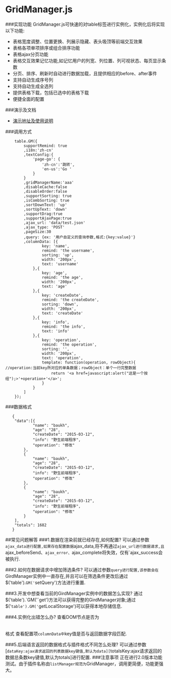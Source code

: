 # GridManager.js
###实现功能
GridManager.js可快速的对table标签进行实例化，实例化后将实现以下功能:

- 表格宽度调整、位置更换、列展示隐藏、表头吸顶等前端交互效果
- 表格各项单项排序或组合排序功能
- 表格ajax分页功能
- 表格交互效果记忆功能,如记忆用户的列宽、列位置、列可视状态、每页显示条数
- 分页、排序、刷新时自动进行数据加载，且提供相应的before、after事件
- 支持自动生成序号列
- 支持自动生成全选列
- 提供表格下载，包括已选中的表格下载
- 便捷全面的配置



###演示及文档

- [演示地址及使用说明](http://www.lovejavascript.com/#!plugIn/listManager/index.html)

###调用方式
```
	table.GM({
        supportRemind: true
        ,i18n:'zh-cn'
        ,textConfig:{
            'page-go': {
                'zh-cn':'跳转',
                'en-us':'Go '
            }
        }
        ,gridManagerName:'aaa'
        ,disableCache:false
        ,disableOrder:false
        ,supportSorting: true
        ,isCombSorting: true
        ,sortDownText: 'up'
        ,sortUpText: 'down'
        ,supportDrag:true
        ,supportAjaxPage:true
        ,ajax_url: 'data/test.json'
        ,ajax_type: 'POST'
        ,pageSize:30
        ,query: {ex: '用户自定义的查询参数,格式:{key:value}'}
        ,columnData: [{
                key: 'name',
                remind: 'the username',
                sorting: 'up',
                width: '200px',
                text: 'username'
            },{
                key: 'age',
                remind: 'the age',
                width: '200px',
                text: 'age'
            },{
                key: 'createDate',
                remind: 'the createDate',
                sorting: 'down',
                width: '200px',
                text: 'createDate'
            },{
                key: 'info',
                remind: 'the info',
                text: 'info'
            },{
                key: 'operation',
                remind: 'the operation',
                sorting: '',
                width: '200px',
                text: 'operation',
                template: function(operation, rowObject){  //operation:当前key所对应的单条数据；rowObject：单个一行完整数据
                    return '<a href=javascript:alert("这是一个按纽");>'+operation+'</a>';
                }
            }
        ]
    });
```
###数据格式
```
   {
   	"data":[{
   			"name": "baukh",
   			"age": "28",
   			"createDate": "2015-03-12",
   			"info": "野生前端程序",
   			"operation": "修改"
   		},
   		{
   			"name": "baukh",
   			"age": "28",
   			"createDate": "2015-03-12",
   			"info": "野生前端程序",
   			"operation": "修改"
   		},
   		{
   			"name": "baukh",
   			"age": "28",
   			"createDate": "2015-03-12",
   			"info": "野生前端程序",
   			"operation": "修改"
   		}
   	],
   	"totals": 1682
   }
```
##常见问题解答
###1.数据在渲染前就已经存在,如何配置?
    可以通过参数`ajax_data进行配置,如果存在配置数据`ajax_data,将不再通过`ajax_url进行数据请求,且`ajax_beforeSend、`ajax_error、`ajax_complete将失效，仅有`ajax_success会被执行.

###2.如何在数据请求中增加筛选条件?
    可以通过参数`query进行配置,该参数会在`GirdManager实例中一直存在,并且可以在筛选条件更改后通过$('table').`GM('`setQuery')方法进行重置.

###3.开发中想查看当前的GirdManager实例中的数据怎么实现?
    通过$('table').`GM('`get')方法可以获得完整的GirdManager对象;通过$('`table').GM('`getLocalStorage')可以获得本地存储信息.

###4.实例化出错怎么办?
    查看DOM节点是否为<table grid-manager="test"></table>格式
    查看配置项`columnData中`key值是否与返回数据字段匹配.

###5.后端语言返回的数据格式与插件格式不同怎么处理?
    可以通过参数[`dataKey:ajax请求返回的列表数据key键值,默认为data][`totalsKey:ajax请求返回的数据总条数key键值,默认为totals]进行配置.
###注意事项
   正在进行2.0版本功能测试。由于插件名称由`listManager规范为`GridManager，调用更简便，功能更强大。




